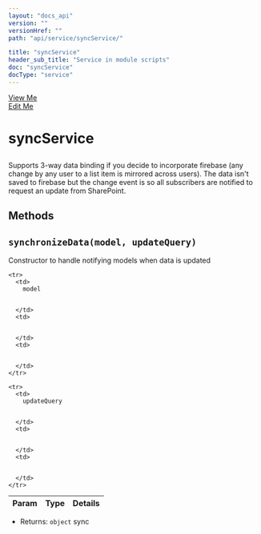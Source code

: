 ```yaml
---
layout: "docs_api"
version: ""
versionHref: ""
path: "api/service/syncService/"

title: "syncService"
header_sub_title: "Service in module scripts"
doc: "syncService"
docType: "service"
---
```


<div class="improve-docs">
  <a href='http://github.com/scatcher/sp-angular/blob/master/app/scripts/services/sync_srvc.js#L3'>
    View Me
  </a>
</div>
<div class="improve-docs">
  <a href='http://github.com/scatcher/sp-angular/edit/master/app/scripts/services/sync_srvc.js#L3'>
    Edit Me
  </a>
</div>





<h1 class="api-title">

  syncService



</h1>





Supports 3-way data binding if you decide to incorporate firebase (any change by any user
to a list item is mirrored across users). The data isn't saved to firebase but the change
event is so all subscribers are notified to request an update from SharePoint.










  

  
## Methods

<div id="synchronizeData"></div>
<h2>
  <code>synchronizeData(model, updateQuery)</code>

</h2>

Constructor to handle notifying models when data is updated



<table class="table" style="margin:0;">
  <thead>
    <tr>
      <th>Param</th>
      <th>Type</th>
      <th>Details</th>
    </tr>
  </thead>
  <tbody>
    
    <tr>
      <td>
        model
        
        
      </td>
      <td>
        
  
      </td>
      <td>
        
        
      </td>
    </tr>
    
    <tr>
      <td>
        updateQuery
        
        
      </td>
      <td>
        
  
      </td>
      <td>
        
        
      </td>
    </tr>
    
  </tbody>
</table>






* Returns: 
  <code>object</code> sync



  
  







